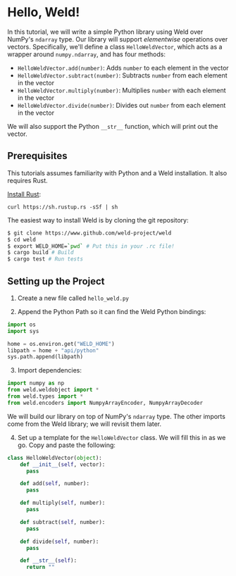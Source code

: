 # Hello, Weld!

In this tutorial, we will write a simple Python library using Weld over NumPy's `ndarray` type. Our library will support _elementwise_ operations over vectors. Specifically, we'll define a class `HelloWeldVector`, which acts as a wrapper around `numpy.ndarray`, and has four methods:

* `HelloWeldVector.add(number)`: Adds `number` to each element in the vector
* `HelloWeldVector.subtract(number)`: Subtracts `number` from each element in the vector
* `HelloWeldVector.multiply(number)`: Multiplies `number` with each element in the vector
* `HelloWeldVector.divide(number)`: Divides out `number` from each element in the vector

We will also support the Python `__str__` function, which will print out the vector.

## Prerequisites

This tutorials assumes familiarity with Python and a Weld installation. It also requires Rust.

[Install Rust](https://www.rustup.rs/):

```
curl https://sh.rustup.rs -sSf | sh
```

The easiest way to install Weld is by cloning the git repository:

```bash
$ git clone https://www.github.com/weld-project/weld
$ cd weld
$ export WELD_HOME=`pwd` # Put this in your .rc file!
$ cargo build # Build
$ cargo test # Run tests
```

## Setting up the Project

1. Create a new file called `hello_weld.py`

2. Append the Python Path so it can find the Weld Python bindings:

  ```python
  import os
  import sys
  
  home = os.environ.get("WELD_HOME")
  libpath = home + "api/python"
  sys.path.append(libpath)
  ```
  
3. Import dependencies:

  ```python
  import numpy as np
  from weld.weldobject import *
  from weld.types import *
  from weld.encoders import NumpyArrayEncoder, NumpyArrayDecoder
  ```
  
  We will build our library on top of NumPy's `ndarray` type. The other imports come from the Weld library; we will revisit them later.
  
4. Set up a template for the `HelloWeldVector` class. We will fill this in as we go. Copy and paste the following:

  ```python
  class HelloWeldVector(object):
      def __init__(self, vector):
        pass

      def add(self, number):
        pass

      def multiply(self, number):
        pass

      def subtract(self, number):
        pass

      def divide(self, number):
        pass

      def __str__(self):
        return ""
  ```
  






